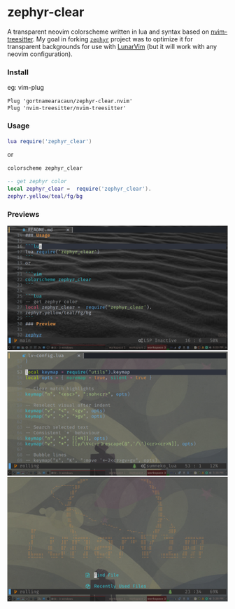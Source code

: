 # zephyr-clear
A transparent neovim colorscheme written in lua and syntax based on
[nvim-treesitter](https://github.com/nvim-treesitter/nvim-treesitter).
My goal in forking [`zephyr`](https://github.com/glepnir/zephyr-nvim) project was to optimize it for transparent backgrounds for use with [LunarVim](ChristianChiarulli/lunarvim) (but it will work with any neovim configuration).

### Install

eg: vim-plug
```vim
Plug 'gortnamearacaun/zephyr-clear.nvim'
Plug 'nvim-treesitter/nvim-treesitter'
```

### Usage

```lua
lua require('zephyr_clear')
```
or

```vim
colorscheme zephyr_clear
```

```lua
-- get zephyr color
local zephyr_clear =  require('zephyr_clear').
zephyr.yellow/teal/fg/bg
```
### Previews

![readme.md](https://github.com/gnmearacaun/zephyr-clear.nvim/blob/main/readme.md.png)
![lv-config](https://github.com/gnmearacaun/zephyr-clear.nvim/blob/main/config.png)
![lunarvim-dashboard](https://github.com/gnmearacaun/zephyr-clear.nvim/blob/main/dashboard.png)
